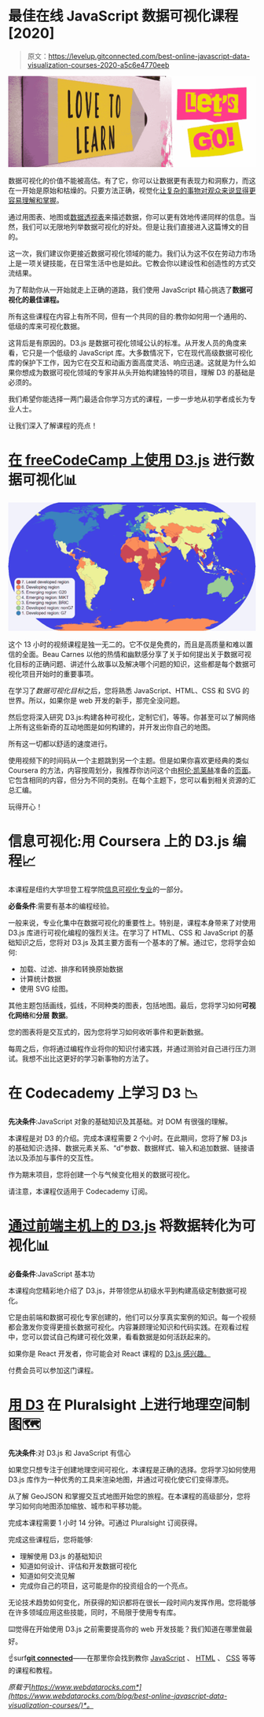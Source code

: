 # 最佳在线 JavaScript 数据可视化课程[2020]

> 原文：<https://levelup.gitconnected.com/best-online-javascript-data-visualization-courses-2020-a5c6e4770eeb>

![](img/c5d8fd80e6f7cf406239fcd8177ba597.png)

数据可视化的价值不能被高估。有了它，你可以让数据更有表现力和洞察力，而这在一开始是原始和枯燥的。只要方法正确，视觉化[让复杂的事物对观众来说显得更容易理解和掌握](https://www.webdatarocks.com/blog/power-of-data-visualization-and-charts/)。

通过用图表、地图或[数据透视表](https://www.webdatarocks.com/blog/what-is-pivot-table/)来描述数据，你可以更有效地传递同样的信息。当然，我们可以无限地列举数据可视化的好处。但是让我们直接进入这篇博文的目的。

这一次，我们建议你更接近数据可视化领域的能力。我们认为这不仅在劳动力市场上是一项关键技能，在日常生活中也是如此。它教会你以建设性和创造性的方式交流结果。

为了帮助你从一开始就走上正确的道路，我们使用 JavaScript 精心挑选了**数据可视化的最佳课程。**

所有这些课程在内容上有所不同，但有一个共同的目的:教你如何用一个通用的、低级的库来可视化数据。

这背后是有原因的。D3.js 是数据可视化领域公认的标准。从开发人员的角度来看，它只是一个低级的 JavaScript 库。大多数情况下，它在现代高级数据可视化库的保护下工作，因为它在交互和动画方面高度灵活、响应迅速。这就是为什么如果你想成为数据可视化领域的专家并从头开始构建独特的项目，理解 D3 的基础是必须的。

我们希望你能选择一两门最适合你学习方式的课程，一步一步地从初学者成长为专业人士。

让我们深入了解课程的亮点！

# [在 freeCodeCamp 上使用 D3.js](https://www.freecodecamp.org/news/data-visualization-using-d3-course/) 进行数据可视化📊

![](img/aebb42e2c91a414e0e0d76b7608b3db1.png)

这个 13 小时的视频课程是独一无二的。它不仅是免费的，而且是高质量和难以置信的全面。Beau Carnes 以他的热情和幽默感分享了关于如何提出关于数据可视化目标的正确问题、讲述什么故事以及解决哪个问题的知识，这些都是每个数据可视化项目开始时的重要事项。

在学习了*数据可视化目标*之后，您将熟悉 JavaScript、HTML、CSS 和 SVG 的世界。所以，如果你是 web 开发的新手，那完全没问题。

然后您将深入研究 D3.js:构建各种可视化，定制它们，等等。你甚至可以了解网络上所有这些新奇的互动地图是如何构建的，并开发出你自己的地图。

所有这一切都以舒适的速度进行。

使用视频下的时间码从一个主题跳到另一个主题。但是如果你喜欢更经典的类似 Coursera 的方法，内容按周划分，我推荐你访问这个由[柯伦·凯莱赫](https://github.com/curran)准备的[页面](https://curran.github.io/dataviz-course-2018/)。它包含相同的内容，但分为不同的类别。在每个主题下，您可以看到相关资源的汇总汇编。

玩得开心！

# 信息可视化:用 Coursera 上的 D3.js 编程📈

本课程是纽约大学坦登工程学院[信息可视化专业](https://www.coursera.org/specializations/information-visualization)的一部分。

**必备条件**:需要有基本的编程经验。

一般来说，专业化集中在数据可视化的重要性上。特别是，课程本身带来了对使用 D3.js 库进行可视化编程的强烈关注。在学习了 HTML、CSS 和 JavaScript 的基础知识之后，您将对 D3.js 及其主要方面有一个基本的了解。通过它，您将学会如何:

*   加载、过滤、排序和转换原始数据
*   计算统计数据
*   使用 SVG 绘图。

其他主题包括画线，弧线，不同种类的图表，包括地图。最后，您将学习如何**可视化网络**和**分层** **数据**。

您的图表将是交互式的，因为您将学习如何收听事件和更新数据。

每周之后，你将通过编程作业将你的知识付诸实践，并通过测验对自己进行压力测试。我想不出比这更好的学习新事物的方法了。

# 在 Codecademy 上学习 D3 📉

**先决条件**:JavaScript 对象的基础知识及其基础。对 DOM 有很强的理解。

本课程是对 D3 的介绍。完成本课程需要 2 个小时。在此期间，您将了解 D3.js 的基础知识:选择、数据元素关系、“d”参数、数据样式、输入和追加数据、链接语法以及添加与事件的交互性。

作为期末项目，您将创建一个与气候变化相关的数据可视化。

请注意，本课程仅适用于 Codecademy 订阅。

# [通过前端主机上的 D3.js](https://frontendmasters.com/learn/d3-js/) 将数据转化为可视化📊

**必备条件**:JavaScript 基本功

本课程向您精彩地介绍了 D3.js，并带领您从初级水平到构建高级定制数据可视化。

它是由前端和数据可视化专家创建的，他们可以分享真实案例的知识。每一个视频都会激发你变得更擅长数据可视化。内容兼顾理论知识和代码实践。在观看过程中，您可以尝试自己构建可视化效果，看看数据是如何活跃起来的。

如果你是 React 开发者，你可能会对 React 课程的 [D3.js 感兴趣。](https://frontendmasters.com/courses/d3-js-react/)

付费会员可以参加这门课程。

# [用 D3](https://www.pluralsight.com/courses/geospatial-mapping-with-d3) 在 Pluralsight 上进行地理空间制图🗺️

**先决条件**:对 D3.js 和 JavaScript 有信心

如果您只想专注于创建地理空间可视化，本课程是正确的选择。您将学习如何使用 D3.js 库作为一种优秀的工具来渲染地图，并通过可视化使它们变得漂亮。

从了解 GeoJSON 和掌握交互式地图开始您的旅程。在本课程的高级部分，您将学习如何向地图添加缩放、城市和平移功能。

完成本课程需要 1 小时 14 分钟。可通过 Pluralsight 订阅获得。

完成这些课程后，您将能够:

*   理解使用 D3.js 的基础知识
*   知道如何设计、评估和开发数据可视化
*   知道如何交流见解
*   完成你自己的项目，这可能是你的投资组合的一个亮点。

无论技术趋势如何变化，所获得的知识都将在很长一段时间内发挥作用。您将能够在许多领域应用这些技能，同时，不局限于使用专有库。

⌨️觉得在开始使用 D3.js 之前需要提高你的 web 开发技能？我们知道在哪里做最好。

☝️surf[**git connected**](https://gitconnected.com/)——在那里你会找到教你 [JavaScript](https://gitconnected.com/learn/javascript) 、 [HTML](https://gitconnected.com/learn/html-5) 、 [CSS](https://gitconnected.com/learn/css) 等等的课程和教程。

*原载于*[*https://www.webdatarocks.com*](https://www.webdatarocks.com/blog/best-online-javascript-data-visualization-courses/)*。*